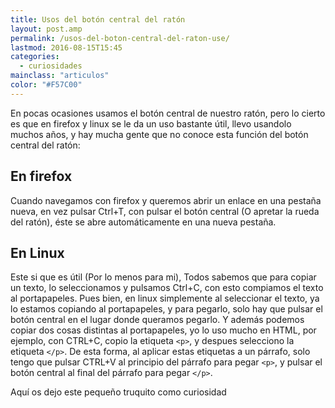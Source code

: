 ```yaml
---
title: Usos del botón central del ratón
layout: post.amp
permalink: /usos-del-boton-central-del-raton-use/
lastmod: 2016-08-15T15:45
categories:
  - curiosidades
mainclass: "articulos"
color: "#F57C00"
---
```


En pocas ocasiones usamos el botón central de nuestro ratón, pero lo cierto es que en firefox y linux se le da un uso bastante útil, llevo usandolo muchos años, y hay mucha gente que no conoce esta función del botón central del ratón:

<!--more-->



## En firefox

Cuando navegamos con firefox y queremos abrir un enlace en una pestaña nueva, en vez pulsar Ctrl+T, con pulsar el botón central (O apretar la rueda del ratón), éste se abre automáticamente en una nueva pestaña.

## En Linux

Este si que es útil (Por lo menos para mi), Todos sabemos que para copiar un texto, lo seleccionamos y pulsamos Ctrl+C, con esto compiamos el texto al portapapeles. Pues bien, en linux simplemente al seleccionar el texto, ya lo estamos copiando al portapapeles, y para pegarlo, solo hay que pulsar el botón central en el lugar donde queramos pegarlo. Y además podemos copiar dos cosas distintas al portapapeles, yo lo uso mucho en HTML, por ejemplo, con CTRL+C, copio la etiqueta `<p>`, y despues selecciono la etiqueta `</p>`. De esta forma, al aplicar estas etiquetas a un párrafo, solo tengo que pulsar CTRL+V al principio del párrafo para pegar `<p>`, y pulsar el botón central al final del párrafo para pegar `</p>`.

Aquí os dejo este pequeño truquito como curiosidad
